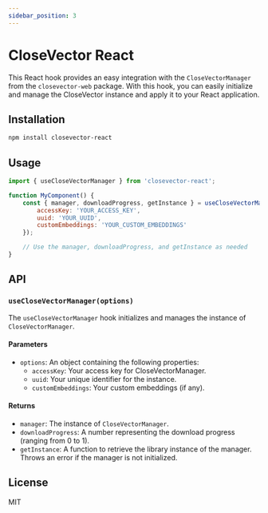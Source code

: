 ```yaml
---
sidebar_position: 3
---
```


# CloseVector React

This React hook provides an easy integration with the `CloseVectorManager` from the `closevector-web` package. With this hook, you can easily initialize and manage the CloseVector instance and apply it to your React application.

## Installation

```bash
npm install closevector-react
```

## Usage

```jsx
import { useCloseVectorManager } from 'closevector-react';

function MyComponent() {
    const { manager, downloadProgress, getInstance } = useCloseVectorManager({
        accessKey: 'YOUR_ACCESS_KEY',
        uuid: 'YOUR_UUID',
        customEmbeddings: 'YOUR_CUSTOM_EMBEDDINGS'
    });

    // Use the manager, downloadProgress, and getInstance as needed
}
```

## API

### `useCloseVectorManager(options)`

The `useCloseVectorManager` hook initializes and manages the instance of `CloseVectorManager`.

#### Parameters

- `options`: An object containing the following properties:
  - `accessKey`: Your access key for CloseVectorManager.
  - `uuid`: Your unique identifier for the instance.
  - `customEmbeddings`: Your custom embeddings (if any).

#### Returns

- `manager`: The instance of `CloseVectorManager`.
- `downloadProgress`: A number representing the download progress (ranging from 0 to 1).
- `getInstance`: A function to retrieve the library instance of the manager. Throws an error if the manager is not initialized.

## License

MIT
